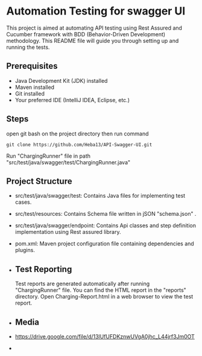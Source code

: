 # Automation Testing for swagger UI

This project is aimed at automating API testing using Rest Assured and Cucumber framework with BDD (Behavior-Driven Development) methodology. 
This README file will guide you through setting up and running the tests.

## Prerequisites

- Java Development Kit (JDK) installed
- Maven installed
- Git installed
- Your preferred IDE (IntelliJ IDEA, Eclipse, etc.)

## Steps

open git bash on the project directory then run command 
```
git clone https://github.com/Heba13/API-Swagger-UI.git
```
Run "ChargingRunner" file in path "src/test/java/swagger/test/ChargingRunner.java"

## Project Structure
- src/test/java/swagger/test: Contains Java files for implementing test cases.
- src/test/resources: Contains Schema file written in jSON "schema.json" .
- src/test/java/swagger/endpoint: Contains Api classes and step definition implementation using Rest assured library.
- pom.xml: Maven project configuration file containing dependencies and plugins.

- ## Test Reporting
  Test reports are generated automatically after running "ChargingRunner" file.
  You can find the HTML report in the "reports" directory.
  Open Charging-Report.html in a web browser to view the test report.

- ## Media 
- https://drive.google.com/file/d/13lUfUFDKznwUVgA0jhc_L44jrf3Jm0OT
- 

